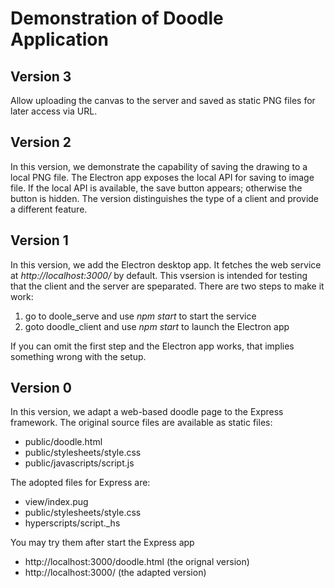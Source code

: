 # Demonstration of Doodle Application

## Version 3

Allow uploading the canvas to the server and saved as static PNG files
for later access via URL.

## Version 2

In this version, we demonstrate the capability of saving the drawing
to a local PNG file. The Electron app exposes the local API for saving
to image file. If the local API is available, the save button appears;
otherwise the button is hidden. The version distinguishes the type of
a client and provide a different feature.

## Version 1

In this version, we add the Electron desktop app. It fetches the web service
at _http://localhost:3000/_ by default. This vsersion is intended for testing
that the client and the server are speparated. There are two steps to make it
work:
 1. go to doole\_serve and use _npm start_ to start the service
 2. goto doodle\_client and use _npm start_ to launch the Electron app

If you can omit the first step and the Electron app works, that implies
something wrong with the setup.

## Version 0

In this version, we adapt a web-based doodle page to the Express framework.
The original source files are available as static files:
 * public/doodle.html
 * public/stylesheets/style.css
 * public/javascripts/script.js

The adopted files for Express are:
 * view/index.pug
 * public/stylesheets/style.css
 * hyperscripts/script.\_hs

You may try them after start the Express app
 * http://localhost:3000/doodle.html (the orignal version)
 * http://localhost:3000/ (the adapted version)
